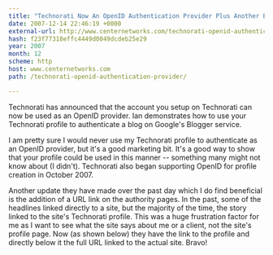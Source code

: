 ```yaml
---
title: "Technorati Now An OpenID Authentication Provider Plus Another Beneficial Update"
date: 2007-12-14 22:46:19 +0000
external-url: http://www.centernetworks.com/technorati-openid-authentication-provider/
hash: f23f77318effc4449d0049dcdeb25e29
year: 2007
month: 12
scheme: http
host: www.centernetworks.com
path: /technorati-openid-authentication-provider/

---
```


Technorati has announced that the account you setup on Technorati can now be used as an OpenID provider. Ian demonstrates how to use your Technorati profile to authenticate a blog on Google's Blogger service.



I am pretty sure I would never use my Technorati profile to authenticate as an OpenID provider, but it's a good marketing bit. It's a good way to show that your profile could be used in this manner -- something many might not know about (I didn't). Technorati also began supporting OpenID for profile creation in October 2007.







Another update they have made over the past day which I do find beneficial is the addition of a URL link on the authority pages. In the past, some of the headlines linked directly to a site, but the majority of the time, the story linked to the site's Technorati profile. This was a huge frustration factor for me as I want to see what the site says about me or a client, not the site's profile page. Now (as shown below) they have the link to the profile and directly below it the full URL linked to the actual site. Bravo!

